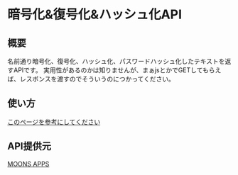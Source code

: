 # 暗号化&復号化&ハッシュ化API
## 概要
名前通り暗号化、復号化、ハッシュ化、パスワードハッシュ化したテキストを返すAPIです。
実用性があるのかは知りませんが、まぁjsとかでGETしてもらえば、レスポンスを渡すのでそういうのにつかってください。
## 使い方
[このページを参考にしてください](https://moonsnetwork.sakuraweb.com/apps/API/0.php)
## API提供元
[MOONS APPS](https://moonsnetwork.sakuraweb.com/apps/)
